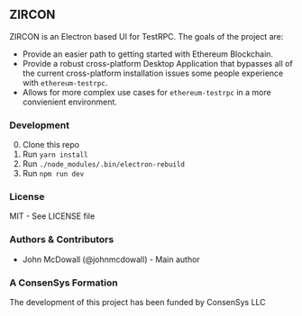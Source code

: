 ## ZIRCON

ZIRCON is an Electron based UI for TestRPC. The goals of the project are:

- Provide an easier path to getting started with Ethereum Blockchain.
- Provide a robust cross-platform Desktop Application that bypasses all of the current cross-platform installation issues some people experience with `ethereum-testrpc`.
- Allows for more complex use cases for `ethereum-testrpc` in a more convienient environment.

### Development

0. Clone this repo
0. Run `yarn install`
0. Run `./node_modules/.bin/electron-rebuild`
0. Run `npm run dev`

### License

MIT - See LICENSE file

### Authors & Contributors

- John McDowall (@johnmcdowall) - Main author

### A ConsenSys Formation

The development of this project has been funded by ConsenSys LLC
